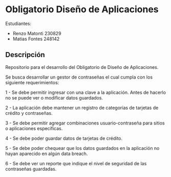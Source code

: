 # Obligatorio Diseño de Aplicaciones

Estudiantes:

* Renzo Matonti	230829
* Matias Fontes	248142

## Descripción

Repositorio para el desarrollo del Obligatorio de Diseño de Aplicaciones.

Se busca desarrollar un gestor de contraseñas el cual cumpla con los siguiente requerimientos:

1 - Se debe permitir ingresar con una clave a la aplicación. Antes de hacerlo no se puede
ver o modificar datos guardados.

2 - La aplicación debe mantener un registro de categorías de tarjetas de crédito y
contraseñas.

3 - Se debe permitir agregar combinaciones usuario-contraseña para sitios o aplicaciones
específicas.

4 - Se debe poder guardar datos de tarjetas de crédito.

5 - Se debe poder chequear que los datos guardados en la aplicación no hayan aparecido
en algún data breach.

6 - Se debe ver un reporte que indique el nivel de seguridad de las contraseñas guardadas.